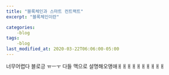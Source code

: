 ```yaml
---
title: "블록체인과 스마트 컨트랙트"
excerpt: "블록체인이란"

categories:
	-blog
tags:
	-blog
last_modified_at: 2020-03-22T06:06:00-05:00
---
```


너무어렵다 블로긍 ㅠㅡㅜ
다들 맥으로 설명해오앵애ㅐㅐㅐㅐㅐㅐㅐㅐㅐㅐ